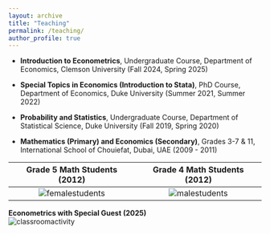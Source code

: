```yaml
---
layout: archive
title: "Teaching"
permalink: /teaching/
author_profile: true
---
```


* **Introduction to Econometrics**, Undergraduate Course, Department of Economics, Clemson University (Fall 2024, Spring 2025)

* **Special Topics in Economics (Introduction to Stata)**, PhD Course, Department of Economics, Duke University (Summer 2021, Summer 2022)

* **Probability and Statistics**, Undergraduate Course, Department of Statistical Science, Duke University (Fall 2019, Spring 2020)

* **Mathematics (Primary) and Economics (Secondary)**, Grades 3-7 & 11, International School of Chouiefat, Dubai, UAE (2009 - 2011)

Grade 5 Math Students (2012) | Grade 4 Math Students (2012)
:-------------------------:|:-------------------------:
![femalestudents](https://adamsoliman.github.io/assets/Dubai007.JPG)  |  ![malestudents](https://adamsoliman.github.io/assets/Dubai008.JPG)

**Econometrics with Special Guest (2025)**  
![classroomactivity](https://adamsoliman.github.io/images/specialguest_econ4050_spring2025.jpg)
